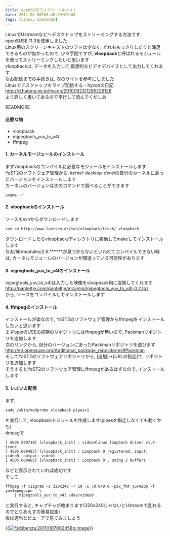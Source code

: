 ```yaml
---
title: openSUSEでスクリーンキャスト
date: 2011-01-06T00:45:59+09:00
tags: [Linux, openSUSE]
---
```


LinuxでUstreamなどへデスクトップをストリーミングする方法です\.  
openSUSE 11\.3を使用しました  
Linux用のスクリーンキャストのソフトは少なく, どれももっさりしたりと満足できるものが無かったので, 少々手間ですが, <span style="font-weight:bold;">vloopback</span>と呼ばれるモジュールを使ってストリーミングしたいと思います  
vloopbackは, データを入力して,仮想的なビデオデバイスとして出力してくれます  
なお配信までの手続きは, 次のサイトを参考にしました  
Linuxでデスクトップをライブ配信する \- hyconの日記  
[http://d\.hatena\.ne\.jp/hycon/20100923/1285226128](http://d.hatena.ne.jp/hycon/20100923/1285226128)  
より詳しく書いてあるので平行して読んでくだしあ

READMORE
#### 必要な物

- vloopback
- mjpegtools\_yuv\_to\_v4l
- ffmpeg

#### 1\. カーネルモージュールのインストール

まずvloopbackのコンパイルに必要なモジュールをインストールします  
YaST2のソフトウェア管理から, <span style="font-style:italic;">kernel-desktop-devel</span>の自分のカーネルにあったバージョンをインストールします  
カーネルのバージョンは次のコマンドで調べることができます

```
uname -r
```

#### 2\. vloopbackのインストール

ソースをsvnからダウンロードします

```
svn co http://www.lavrsen.dk/svn/vloopback/trunk/ vloopback
```

ダウンロードしたらvloopback/ディレクトリに移動してmakeしてインストールします  
なお/lib/modules/2\.6\.\*\*\*\*\*\*が見つからないといわれてコンパイルできない時は, カーネルモジュールのバージョンが間違っている可能性があります

#### 3\. mjpegtools\_yuv\_to\_v4lのインストール

mjpegtools\_yuv\_to\_v4lは入力した映像をvloopback用に変換してくれます  
[http://panteltje\.com/panteltje/mcamip/mjpegtools\_yuv\_to\_v4l\-0\.2\.tgz](http://panteltje.com/panteltje/mcamip/mjpegtools_yuv_to_v4l-0.2.tgz)  
から, ソースをコンパイルしてインストールします

#### 4\. ffmpegのインストール

インストールが楽なので, YaST2のソフトウェア管理からffmpegをインストールしたいと思います  
まずopenSUSEの初期のリポジトリにはffmpegが無いので, Packmanリポジトリを追加します  
次のリンクから, 自分のバージョンにあったPackmanリポジトリを選びます  
[http://en\.opensuse\.org/Additional\_package\_repositories\#Packman](http://en.opensuse.org/Additional_package_repositories#Packman)  
そしてYaST2のソフトウェアリポジトリから, \[追加\]→\[URLの指定\]で, リポジトリを追加します  
そうするとYaST2のソフトウェア管理にffmpegがあるはずなので, インストールします

#### 5\. いよいよ配信

まず,

```
sudo /sbin/modprobe vloopback pipes=1
```

を実行して, vloopbackモジュールを作成します\(pipesを指定しなくても動くかも\)  
dmesgで

```
[ 4505.599710] [vloopback_init] : video4linux loopback driver v1.4-trunk
[ 4505.600483] [vloopback_init] : Loopback 0 registered, input: video0, output: video1
[ 4505.600485] [vloopback_init] : Loopback 0 , Using 2 buffers
```

などと表示されていれば成功です  
そして,

```
ffmpeg -f x11grab -s 320x240 -r 10 -i :0.0+0,0 -pix_fmt yuv420p -f yuv4mpegpipe - \
    | mjpegtools_yuv_to_v4l /dev/video0
```

と実行すると, キャプチャが始まります\(320x240じゃないとUstreamで乱れるのでとりあえずの簡易設定\)  
後は適当なビューアで見てみましょう

[{{<img src="/2011/01/06/1294328759/20110107002458.png" alt="f:id:ibenza:20110107002458p:image">}}](http://f.hatena.ne.jp/ibenza/20110107002458)

